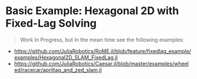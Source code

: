 # Basic Example: Hexagonal 2D with Fixed-Lag Solving

> Work In Progress, but In the mean time see the following examples:
- https://github.com/JuliaRobotics/RoME.jl/blob/feature/fixedlag_example/examples/Hexagonal2D_SLAM_FixedLag.jl
- https://github.com/JuliaRobotics/Caesar.jl/blob/master/examples/wheeled/racecar/apriltag_and_zed_slam.jl
